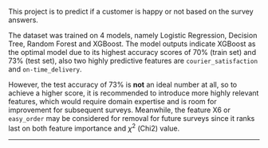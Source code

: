 This project is to predict if a customer is happy or not based on the survey answers.

The dataset was trained on 4 models, namely Logistic Regression, Decision Tree, Random Forest and XGBoost. The model outputs indicate XGBoost as the optimal model due to its highest accuracy scores of 70% (train set) and 73% (test set), also two highly predictive features are `courier_satisfaction` and `on-time_delivery`. 

However, the test accuracy of 73% is **not** an ideal number at all, so to achieve a higher score, it is recommended to introduce more highly relevant features, which would require domain expertise and is room for improvement for subsequent surveys. Meanwhile, the feature X6 or `easy_order` may be considered for removal for future surveys since it ranks last on both feature importance and $\chi^2$ (Chi2) value.

---
